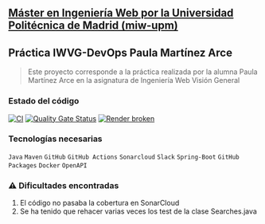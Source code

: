 ## [Máster en Ingeniería Web por la Universidad Politécnica de Madrid (miw-upm)](http://miw.etsisi.upm.es)
## Práctica IWVG-DevOps Paula Martínez Arce
> Este proyecto corresponde a la práctica realizada por la alumna Paula Martínez Arce en la asignatura de Ingeniería Web Visión General

### Estado del código
[![CI](https://github.com/paulixx/iwvg-devops-martinez-paula-v2/actions/workflows/continuous-integration.yml/badge.svg)](https://github.com/paulixx/iwvg-devops-martinez-paula-v2/actions/workflows/continuous-integration.yml)
[![Quality Gate Status](https://sonarcloud.io/api/project_badges/measure?project=paulixx_iwvg-devops-martinez-paula-v2&metric=alert_status)](https://sonarcloud.io/summary/new_code?id=paulixx_iwvg-devops-martinez-paula-v2)
[![Render broken](https://iwvg-devops-martinez-paula-v2.onrender.com/version-badge)](https://iwvg-devops-martinez-paula-v2.onrender.com/swagger-ui.html)


### Tecnologías necesarias
`Java` `Maven` `GitHub` `GitHub Actions` `Sonarcloud` `Slack` `Spring-Boot` `GitHub Packages` `Docker` `OpenAPI`

### :warning: Dificultades encontradas
1. El código no pasaba la cobertura en SonarCloud
2. Se ha tenido que rehacer varias veces los test de la clase Searches.java
   